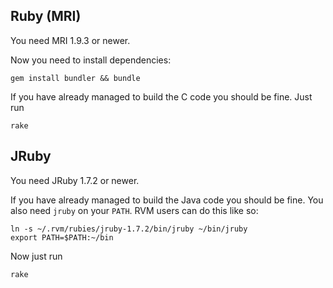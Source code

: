## Ruby (MRI)

You need MRI 1.9.3 or newer.

Now you need to install dependencies:

```
gem install bundler && bundle
```

If you have already managed to build the C code you should be fine. Just run

```
rake
```

## JRuby 

You need JRuby 1.7.2 or newer.

If you have already managed to build the Java code you should be fine. You also need `jruby` on your `PATH`. RVM users can do this like so:

```
ln -s ~/.rvm/rubies/jruby-1.7.2/bin/jruby ~/bin/jruby
export PATH=$PATH:~/bin
```

Now just run

```
rake
```
